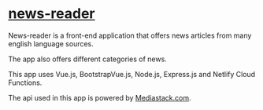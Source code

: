 # [news-reader](https://xenodochial-spence-23a2b2.netlify.app/)

News-reader is a front-end application that offers news articles from many english language sources. 

The app also offers different categories of news. 

This app uses Vue.js, BootstrapVue.js, Node.js, Express.js and Netlify Cloud Functions. 

The api used in this app is powered by [Mediastack.com](https://mediastack.com/).



